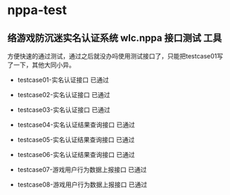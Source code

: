 # nppa-test
## 络游戏防沉迷实名认证系统 wlc.nppa 接口测试 工具
方便快速的通过测试，通过之后就没办吗使用测试接口了，只能把testcase01写了一下，其他大同小异。

- testcase01-实名认证接口
已通过

- testcase02-实名认证接口
已通过

- testcase03-实名认证接口
已通过

- testcase04-实名认证结果查询接口
已通过

- testcase05-实名认证结果查询接口
已通过

- testcase06-实名认证结果查询接口
已通过

- testcase07-游戏用户行为数据上报接口
已通过

- testcase08-游戏用户行为数据上报接口
已通过
